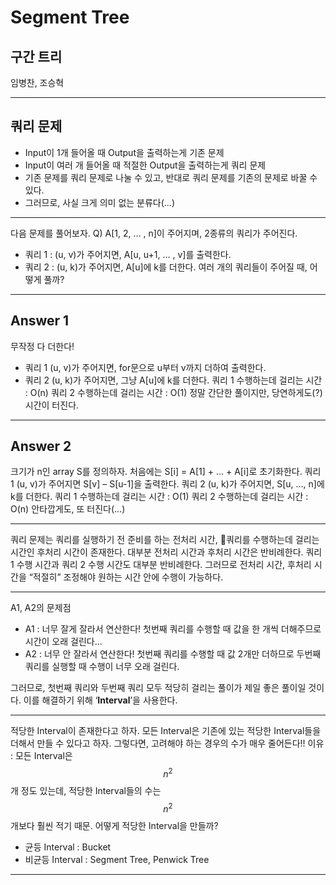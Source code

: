 # Segment Tree
## 구간 트리

임병찬, 조승혁

---

## 쿼리 문제

- Input이 1개 들어올 때 Output을 출력하는게 기존 문제
- Input이 여러 개 들어올 때 적절한 Output을 출력하는게 쿼리 문제
- 기존 문제를 쿼리 문제로 나눌 수 있고, 반대로 쿼리 문제를 기존의 문제로 바꿀 수 있다.
- 그러므로, 사실 크게 의미 없는 분류다(…)

---

다음 문제를 풀어보자.
Q) A[1, 2, … , n]이 주어지며, 2종류의 쿼리가 주어진다.
- 쿼리 1 : (u, v)가 주어지면, A[u, u+1, … , v]를 출력한다.
- 쿼리 2 : (u, k)가 주어지면, A[u]에 k를 더한다. 
여러 개의 쿼리들이 주어질 때, 어떻게 풀까?

---

## Answer 1

무작정 다 더한다!

- 쿼리 1 (u, v)가 주어지면, for문으로 u부터 v까지 더하여 출력한다.
- 쿼리 2 (u, k)가 주어지면, 그냥 A[u]에 k를 더한다.
쿼리 1 수행하는데 걸리는 시간 : O(n)
쿼리 2 수행하는데 걸리는 시간 : O(1)
정말 간단한 풀이지만, 당연하게도(?) 시간이 터진다.


---

## Answer 2
크기가 n인 array S를 정의하자. 
처음에는 S[i] = A[1] + … + A[i]로 초기화한다.
쿼리 1 (u, v)가 주어지면 S[v] – S[u-1]을 출력한다.
쿼리 2 (u, k)가 주어지면, S[u, …, n]에 k를 더한다.
쿼리 1 수행하는데 걸리는 시간 : O(1)
쿼리 2 수행하는데 걸리는 시간 : O(n)
안타깝게도, 또 터진다(…)

---

쿼리 문제는 쿼리를 실행하기 전 준비를 하는 전처리 시간, 쿼리를 수행하는데 걸리는 시간인 후처리 시간이 존재한다.
대부분 전처리 시간과 후처리 시간은 반비례한다.
쿼리 1 수행 시간과 쿼리 2 수행 시간도 대부분 반비례한다.
그러므로 전처리 시간, 후처리 시간을 “적절히” 조정해야 원하는 시간 안에 수행이 가능하다.

---

A1, A2의 문제점
- A1 : 너무 잘게 잘라서 연산한다!
첫번째 쿼리를 수행할 때 값을 한 개씩 더해주므로 시간이 오래 걸린다…
- A2 : 너무 안 잘라서 연산한다!
첫번째 쿼리를 수행할 때 값 2개만 더하므로 두번째 쿼리를 실행할 때 수행이 너무 오래 걸린다.

그러므로, 첫번째 쿼리와 두번째 쿼리 모두 적당히 걸리는 풀이가 제일 좋은 풀이일 것이다.
이를 해결하기 위해 ‘**Interval**’을 사용한다.

---

적당한 Interval이 존재한다고 하자.
모든 Interval은 기존에 있는 적당한 Interval들을 더해서 만들 수 있다고 하자.
그렇다면, 고려해야 하는 경우의 수가 매우 줄어든다!!
이유 : 모든 Interval은 $$n^2$$개 정도 있는데, 적당한 Interval들의 수는 $$n^2$$개보다 훨씬 적기 때문.
어떻게 적당한 Interval을 만들까?

- 균등 Interval : Bucket
- 비균등 Interval : Segment Tree, Penwick Tree

---

